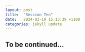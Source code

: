 ```yaml
---
layout: post
title:  "Session Ten"
date:   2024-03-10 15:13:39 +1100
categories: jekyll update
---
```

## To be continued...
